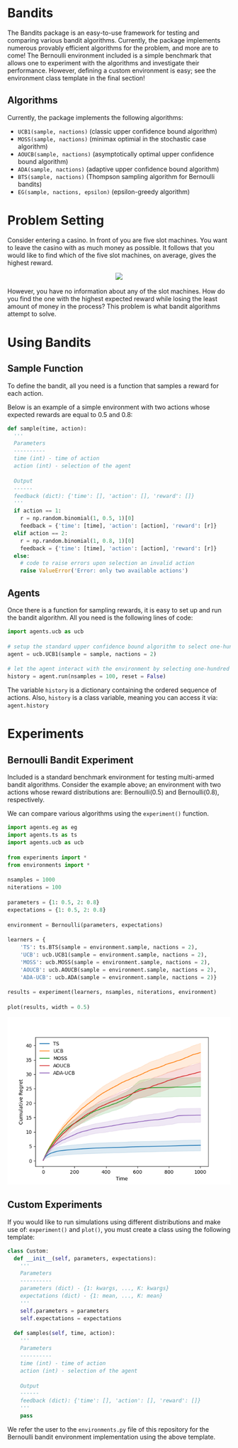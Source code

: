 # Bandits
The Bandits package is an easy-to-use framework for testing and comparing various bandit algorithms. Currently, the package implements numerous provably efficient algorithms for the problem, and more are to come! The Bernoulli environment included is a simple benchmark that allows one to experiment with the algorithms and investigate their performance. However, defining a custom environment is easy; see the environment class template in the final section!

## Algorithms
Currently, the package implements the following algorithms:
* ```UCB1(sample, nactions)``` (classic upper confidence bound algorithm)
* ```MOSS(sample, nactions)``` (minimax optimial in the stochastic case algorithm) 
* ```AOUCB(sample, nactions)``` (asymptotically optimal upper confidence bound algorithm)
* ```ADA(sample, nactions)``` (adaptive upper confidence bound algorithm)
* ```BTS(sample, nactions)``` (Thompson sampling algorithm for Bernoulli bandits)
* ```EG(sample, nactions, epsilon)``` (epsilon-greedy algorithm)


# Problem Setting
Consider entering a casino. In front of you are five slot machines. You want to leave the casino with as much money as possible. It follows that you would like to find which of the five slot machines, on average, gives the highest reward.

<p align="center">
  <img src="https://cdn.analyticsvidhya.com/wp-content/uploads/2018/09/im_210.png" />
</p>

However, you have no information about any of the slot machines. How do you find the one with the highest expected reward while losing the least amount of money in the process? This problem is what bandit algorithms attempt to solve. 

# Using Bandits
## Sample Function
To define the bandit, all you need is a function that samples a reward for each action. 

Below is an example of a simple environment with two actions whose expected rewards are equal to 0.5 and 0.8:

```python
def sample(time, action): 
  '''
  Parameters
  ----------
  time (int) - time of action
  action (int) - selection of the agent
  
  Output
  ------
  feedback (dict): {'time': [], 'action': [], 'reward': []}
  '''
  if action == 1: 
    r = np.random.binomial(1, 0.5, 1)[0]
    feedback = {'time': [time], 'action': [action], 'reward': [r]}
  elif action == 2: 
    r = np.random.binomial(1, 0.8, 1)[0]
    feedback = {'time': [time], 'action': [action], 'reward': [r]}
  else: 
    # code to raise errors upon selection an invalid action
    raise ValueError('Error: only two available actions')
```

## Agents
Once there is a function for sampling rewards, it is easy to set up and run the bandit algorithm. All you need is the following lines of code:
```python
import agents.ucb as ucb

# setup the standard upper confidence bound algorithm to select one-hundred actions
agent = ucb.UCB1(sample = sample, nactions = 2)

# let the agent interact with the environment by selecting one-hundred actions
history = agent.run(nsamples = 100, reset = False)
```
The variable ```history``` is a dictionary containing the ordered sequence of actions. Also, ```history``` is a class variable, meaning you can access it via: ```agent.history```

# Experiments

## Bernoulli Bandit Experiment
Included is a standard benchmark environment for testing multi-armed bandit algorithms. Consider the example above; an environment with two actions whose reward distributions are: Bernoulli(0.5) and Bernoulli(0.8), respectively. 

We can compare various algorithms using the ```experiment()``` function.
```python
import agents.eg as eg
import agents.ts as ts
import agents.ucb as ucb

from experiments import *
from environments import *

nsamples = 1000
niterations = 100

parameters = {1: 0.5, 2: 0.8}
expectations = {1: 0.5, 2: 0.8}

environment = Bernoulli(parameters, expectations)

learners = {
    'TS': ts.BTS(sample = environment.sample, nactions = 2),
    'UCB': ucb.UCB1(sample = environment.sample, nactions = 2),
    'MOSS': ucb.MOSS(sample = environment.sample, nactions = 2),
    'AOUCB': ucb.AOUCB(sample = environment.sample, nactions = 2), 
    'ADA-UCB': ucb.ADA(sample = environment.sample, nactions = 2)}

results = experiment(learners, nsamples, niterations, environment)

plot(results, width = 0.5)

```

<p align="center">
  <img src="images/experiment.png" />
</p>


## Custom Experiments
If you would like to run simulations using different distributions and make use of: ```experiment()```  and ```plot()```, you must create a class using the following template:

```python
class Custom:
  def __init__(self, parameters, expectations): 
    '''
    Parameters
    ----------
    parameters (dict) - {1: kwargs, ..., K: kwargs}
    expectations (dict) - {1: mean, ..., K: mean}
    '''
    self.parameters = parameters
    self.expectations = expectations
    
  def samples(self, time, action): 
    '''
    Parameters
    ----------
    time (int) - time of action
    action (int) - selection of the agent
    
    Output
    ------
    feedback (dict): {'time': [], 'action': [], 'reward': []}
    '''
    pass
```
We refer the user to the ```environments.py``` file of this repository for the Bernoulli bandit environment implementation using the above template.


